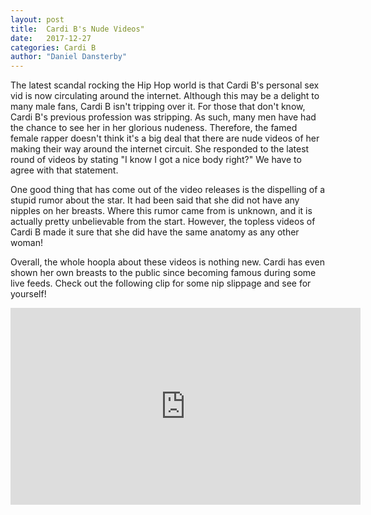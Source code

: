 ```yaml
---
layout: post
title:  Cardi B's Nude Videos"
date:   2017-12-27
categories: Cardi B
author: "Daniel Dansterby"
---
```


The latest scandal rocking the Hip Hop world is that Cardi B's personal sex vid is now circulating around the internet. Although this may be a delight to many male fans, Cardi B isn't tripping over it. For those that don't know, Cardi B's previous profession was stripping. As such, many men have had the chance to see her in her glorious nudeness. Therefore, the famed female rapper doesn't think it's a big deal that there are nude videos of her making their way around the internet circuit. She responded to the latest round of videos by stating "I know I got a nice body right?" We have to agree with that statement. 

One good thing that has come out of the video releases is the dispelling of a stupid rumor about the star. It had been said that she did not have any nipples on her breasts. Where this rumor came from is unknown, and it is actually pretty unbelievable from the start. However, the topless videos of Cardi B made it sure that she did have the same anatomy as any other woman! 

Overall, the whole hoopla about these videos is nothing new. Cardi has even shown her own breasts to the public since becoming famous during some live feeds. Check out the following clip for some nip slippage and see for yourself!

<iframe width="560" height="315" src="https://www.youtube.com/embed/H6qx0fbkY8M" frameborder="0" gesture="media" allow="encrypted-media" allowfullscreen></iframe>
